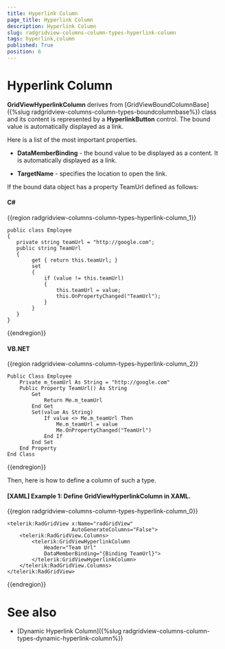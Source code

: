 ```yaml
---
title: Hyperlink Column
page_title: Hyperlink Column
description: Hyperlink Column
slug: radgridview-columns-column-types-hyperlink-column
tags: hyperlink,column
published: True
position: 6
---
```


# Hyperlink Column


__GridViewHyperlinkColumn__ derives from [GridViewBoundColumnBase]({%slug radgridview-columns-column-types-boundcolumnbase%}) class and its content is represented by a __HyperlinkButton__ control. The bound value is automatically displayed as a link.

Here is a list of the most important properties.

* __DataMemberBinding__ - the bound value to be displayed as a content. It is automatically displayed as a link.
            
* __TargetName__ - specifies the location to open the link.
            

If the bound data object has a property TeamUrl defined as follows:
        
#### __C#__

{{region radgridview-columns-column-types-hyperlink-column_1}}

	public class Employee
	{
	   private string teamUrl = "http://google.com";
	   public string TeamUrl
	   {
	        get { return this.teamUrl; }
	        set
	        {
	            if (value != this.teamUrl)
	            {
	                this.teamUrl = value;
	                this.OnPropertyChanged("TeamUrl");
	            }
	        }
	   }
	}
{{endregion}}


#### __VB.NET__

{{region radgridview-columns-column-types-hyperlink-column_2}}

    Public Class Employee
        Private m_teamUrl As String = "http://google.com"
        Public Property TeamUrl() As String
            Get
                Return Me.m_teamUrl
            End Get
            Set(value As String)
                If value <> Me.m_teamUrl Then
                    Me.m_teamUrl = value
                    Me.OnPropertyChanged("TeamUrl")
                End If
            End Set
        End Property
    End Class
{{endregion}}

Then, here is how to define a column of such a type.

#### __[XAML] Example 1: Define GridViewHyperlinkColumn in XAML.__

{{region radgridview-columns-column-types-hyperlink-column_0}}

	<telerik:RadGridView x:Name="radGridView"
	                     AutoGenerateColumns="False">
	    <telerik:RadGridView.Columns>
	        <telerik:GridViewHyperlinkColumn 
				Header="Team Url"
				DataMemberBinding="{Binding TeamUrl}">
	        </telerik:GridViewHyperlinkColumn>    
		</telerik:RadGridView.Columns>
	</telerik:RadGridView>
{{endregion}}

# See also

* [Dynamic Hyperlink Column]({%slug radgridview-columns-column-types-dynamic-hyperlink-column%})
